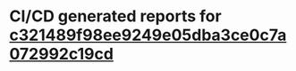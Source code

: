 # CI/CD generated reports for [c321489f98ee9249e05dba3ce0c7a072992c19cd](https://github.com/hydephp/develop/commit/c321489f98ee9249e05dba3ce0c7a072992c19cd)
